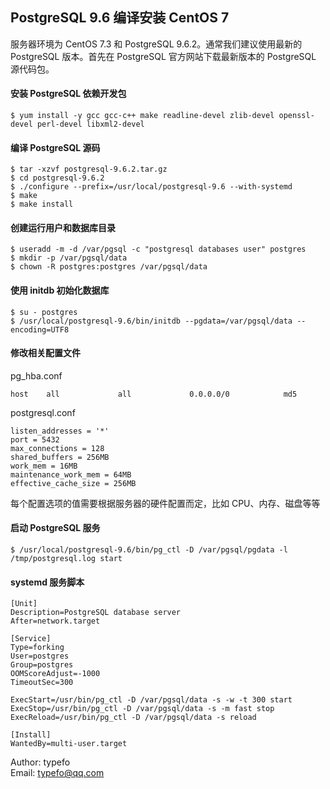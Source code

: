 ## PostgreSQL 9.6 编译安装 CentOS 7

服务器环境为 CentOS 7.3 和 PostgreSQL 9.6.2。通常我们建议使用最新的 PostgreSQL 版本。首先在 PostgreSQL 官方网站下载最新版本的 PostgreSQL 源代码包。

#### 安装 PostgreSQL 依赖开发包

```
$ yum install -y gcc gcc-c++ make readline-devel zlib-devel openssl-devel perl-devel libxml2-devel
```

#### 编译 PostgreSQL 源码

```
$ tar -xzvf postgresql-9.6.2.tar.gz
$ cd postgresql-9.6.2
$ ./configure --prefix=/usr/local/postgresql-9.6 --with-systemd
$ make
$ make install
```

#### 创建运行用户和数据库目录

```
$ useradd -m -d /var/pgsql -c "postgresql databases user" postgres
$ mkdir -p /var/pgsql/data
$ chown -R postgres:postgres /var/pgsql/data
```

#### 使用 initdb 初始化数据库

```
$ su - postgres
$ /usr/local/postgresql-9.6/bin/initdb --pgdata=/var/pgsql/data --encoding=UTF8
```

#### 修改相关配置文件

pg_hba.conf

```
host    all             all             0.0.0.0/0            md5
```
postgresql.conf
```
listen_addresses = '*'
port = 5432
max_connections = 128
shared_buffers = 256MB
work_mem = 16MB
maintenance_work_mem = 64MB
effective_cache_size = 256MB
```

每个配置选项的值需要根据服务器的硬件配置而定，比如 CPU、内存、磁盘等等


#### 启动 PostgreSQL 服务

```
$ /usr/local/postgresql-9.6/bin/pg_ctl -D /var/pgsql/pgdata -l /tmp/postgresql.log start
```

#### systemd 服务脚本

```
[Unit]
Description=PostgreSQL database server
After=network.target

[Service]
Type=forking
User=postgres
Group=postgres
OOMScoreAdjust=-1000
TimeoutSec=300

ExecStart=/usr/bin/pg_ctl -D /var/pgsql/data -s -w -t 300 start
ExecStop=/usr/bin/pg_ctl -D /var/pgsql/data -s -m fast stop
ExecReload=/usr/bin/pg_ctl -D /var/pgsql/data -s reload

[Install]
WantedBy=multi-user.target
```

Author: typefo  
Email: typefo@qq.com
